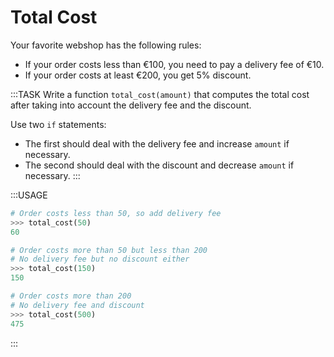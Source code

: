 # Total Cost

Your favorite webshop has the following rules:

* If your order costs less than &euro;100, you need to pay a delivery fee of &euro;10.
* If your order costs at least &euro;200, you get 5% discount.

:::TASK
Write a function `total_cost(amount)` that computes the total cost after taking into account the delivery fee and the discount.

Use two `if` statements:

* The first should deal with the delivery fee and increase `amount` if necessary.
* The second should deal with the discount and decrease `amount` if necessary.
:::

:::USAGE

```python
# Order costs less than 50, so add delivery fee
>>> total_cost(50)
60

# Order costs more than 50 but less than 200
# No delivery fee but no discount either
>>> total_cost(150)
150

# Order costs more than 200
# No delivery fee and discount
>>> total_cost(500)
475
```

:::
